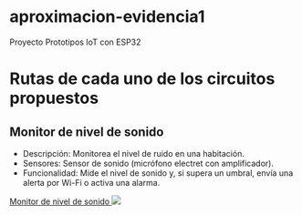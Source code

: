 # aproximacion-evidencia1
Proyecto Prototipos IoT con ESP32
<h1>Rutas de cada uno de los circuitos propuestos</h1>
<h2>Monitor de nivel de sonido</h2>
<p>
<ul>
<li>Descripción: Monitorea el nivel de ruido en una habitación.</li>
<li> Sensores: Sensor de sonido (micrófono electret con amplificador).</li>
<li>Funcionalidad: Mide el nivel de sonido y, si supera un umbral, envía una
alerta por Wi-Fi o activa una alarma.</li>
</ul>
</p>
<a href="https://wokwi.com/projects/408565990076104705"> Monitor de nivel de sonido </a>
<img src="./aproximacion-evidencia1/Monitor-de-nivel-de-sonido/Monitor-de-nivel-de-sonido.JPG" />



